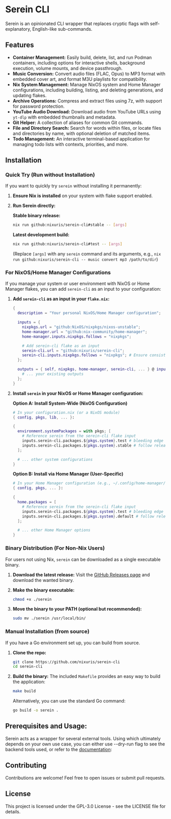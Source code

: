# Serein CLI

Serein is an opinionated CLI wrapper that replaces cryptic flags with self-explanatory, English-like sub-commands.

## Features

*   **Container Management:** Easily build, delete, list, and run Podman containers, including options for interactive shells, background execution, volume mounts, and device passthrough.
*   **Music Conversion:** Convert audio files (FLAC, Opus) to MP3 format with embedded cover art, and format M3U playlists for compatibility.
*   **Nix System Management:** Manage NixOS system and Home Manager configurations, including building, listing, and deleting generations, and updating flakes.
*   **Archive Operations:** Compress and extract files using 7z, with support for password protection.
*   **YouTube Audio Download:** Download audio from YouTube URLs using `yt-dlp` with embedded thumbnails and metadata.
*   **Git Helper:** A collection of aliases for common Git commands.
*   **File and Directory Search:** Search for words within files, or locate files and directories by name, with optional deletion of matched items.
*   **Todo Management:** An interactive terminal-based application for managing todo lists with contexts, priorities, and more.

## Installation

### Quick Try (Run without Installation)

If you want to quickly try `serein` without installing it permanently:

1.  **Ensure Nix is installed** on your system with flake support enabled.
2.  **Run Serein directly:**

    **Stable binary release:**
    ```bash
    nix run github:nixuris/serein-cli#stable -- [args]
    ```
    **Latest development build:**
    ```bash
    nix run github:nixuris/serein-cli#test -- [args]
    ```
    (Replace `[args]` with any `serein` command and its arguments, e.g., `nix run github:nixuris/serein-cli -- music convert mp3 /path/to/dir`)

### For NixOS/Home Manager Configurations

If you manage your system or user environment with NixOS or Home Manager flakes, you can add `serein-cli` as an input to your configuration:

1.  **Add `serein-cli` as an input in your `flake.nix`:**

    ```nix
    {
      description = "Your personal NixOS/Home Manager configuration";

      inputs = {
        nixpkgs.url = "github:NixOS/nixpkgs/nixos-unstable";
        home-manager.url = "github:nix-community/home-manager";
        home-manager.inputs.nixpkgs.follows = "nixpkgs";

        # Add serein-cli flake as an input
        serein-cli.url = "github:nixuris/serein-cli";
        serein-cli.inputs.nixpkgs.follows = "nixpkgs"; # Ensure consistent nixpkgs
      };

      outputs = { self, nixpkgs, home-manager, serein-cli, ... } @ inputs: {
        # ... your existing outputs
      };
    }
    ```

2.  **Install `serein` in your NixOS or Home Manager configuration:**

    **Option A: Install System-Wide (NixOS Configuration)**

    ```nix
    # In your configuration.nix (or a NixOS module)
    { config, pkgs, lib, ... }:

    {
      environment.systemPackages = with pkgs; [
        # Reference serein from the serein-cli flake input
        inputs.serein-cli.packages.${pkgs.system}.test # bleeding edge
        inputs.serein-cli.packages.${pkgs.system}.stable # follow release
      ];

      # ... other system configurations
    }
    ```

    **Option B: Install via Home Manager (User-Specific)**

    ```nix
    # In your Home Manager configuration (e.g., ~/.config/home-manager/home.nix)
    { config, pkgs, ... }:

    {
      home.packages = [
        # Reference serein from the serein-cli flake input
        inputs.serein-cli.packages.${pkgs.system}.test # bleeding edge
        inputs.serein-cli.packages.${pkgs.system}.default # follow release
      ];

      # ... other Home Manager options
    }
    ```

### Binary Distribution (For Non-Nix Users)

For users not using Nix, `serein` can be downloaded as a single executable binary.

1.  **Download the latest release:**
    Visit the [GitHub Releases page](https://github.com/nixuris/serein-cli/releases) and download the wanted binary.

2.  **Make the binary executable:**
    ```bash
    chmod +x ./serein
    ```

3.  **Move the binary to your PATH (optional but recommended):**
    ```bash
    sudo mv ./serein /usr/local/bin/
    ```

### Manual Installation (from source)

If you have a Go environment set up, you can build from source.

1.  **Clone the repo:**
    ```bash
    git clone https://github.com/nixuris/serein-cli
    cd serein-cli
    ```

2.  **Build the binary:**
    The included `Makefile` provides an easy way to build the application:
    ```bash
    make build
    ```
    Alternatively, you can use the standard Go command:
    ```bash
    go build -o serein .
    ```

## Prerequisites and Usage:

Serein acts as a wrapper for several external tools. Using which ultimately depends on your own use case, you can either use --dry-run flag to see the backend tools used, or refer to the [documentation](docs/docs.md):

## Contributing

Contributions are welcome! Feel free to open issues or submit pull requests.

## License

This project is licensed under the GPL-3.0 License - see the LICENSE file for details.
